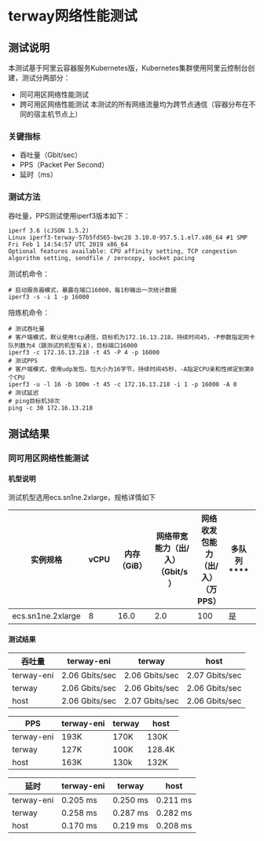 # terway网络性能测试
## 测试说明
本测试基于阿里云容器服务Kubernetes版，Kubernetes集群使用阿里云控制台创建，测试分两部分：
- 同可用区网络性能测试
- 跨可用区网络性能测试
本测试的所有网络流量均为跨节点通信（容器分布在不同的宿主机节点上）
### 关键指标
- 吞吐量（Gbit/sec）
- PPS（Packet Per Second）
- 延时（ms）
### 测试方法
吞吐量，PPS测试使用iperf3版本如下：
```
iperf 3.6 (cJSON 1.5.2)
Linux iperf3-terway-57b5fd565-bwc28 3.10.0-957.5.1.el7.x86_64 #1 SMP Fri Feb 1 14:54:57 UTC 2019 x86_64
Optional features available: CPU affinity setting, TCP congestion algorithm setting, sendfile / zerocopy, socket pacing
```
测试机命令：
```
# 启动服务器模式，暴露在端口16000，每1秒输出一次统计数据
iperf3 -s -i 1 -p 16000
```
陪练机命令：
```
# 测试吞吐量
# 客户端模式，默认使用tcp通信，目标机为172.16.13.218，持续时间45，-P参数指定网卡队列数为4（跟测试的机型有关），目标端口16000
iperf3 -c 172.16.13.218 -t 45 -P 4 -p 16000
# 测试PPS
# 客户端模式，使用udp发包，包大小为16字节，持续时间45秒，-A指定CPU亲和性绑定到第0个CPU
iperf3 -u -l 16 -b 100m -t 45 -c 172.16.13.218 -i 1 -p 16000 -A 0
# 测试延迟
# ping目标机30次
ping -c 30 172.16.13.218
```
## 测试结果
### 同可用区网络性能测试
#### 机型说明
测试机型选用ecs.sn1ne.2xlarge，规格详情如下

实例规格 | vCPU |  内存（GiB） | 网络带宽能力（出/入）（Gbit/s） | 网络收发包能力（出/入）（万PPS） | 多队列**** | 弹性网卡（包括一块主网卡）
-|-|-|-|-|-|-
ecs.sn1ne.2xlarge | 8 | 16.0 | 2.0 | 100 | 是 | 4 | 4 |

#### 测试结果

| 吞吐量 | terway-eni | terway | host |
| ------ | ------ | ------ | ------ |
| terway-eni | 2.06 Gbits/sec | 2.06 Gbits/sec | 2.07 Gbits/sec |
| terway | 2.06 Gbits/sec | 2.06 Gbits/sec | 2.06 Gbits/sec |
| host | 2.06 Gbits/sec | 2.07 Gbits/sec | 2.06 Gbits/sec |

PPS | terway-eni | terway | host
-|-|-|-
terway-eni | 193K | 170K | 130K
terway | 127K | 100K | 128.4K
host | 163K | 130k | 132K |
			
延时 | terway-eni | terway | host
-|-|-|-
terway-eni | 0.205 ms | 0.250 ms | 0.211 ms
terway | 0.258 ms | 0.287 ms | 0.282 ms
host | 0.170 ms | 0.219 ms | 0.208 ms
